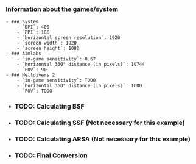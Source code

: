 ### Information about the games/system
	- ### System
		- `DPI`: 400
		- `PPI`: 166
		- `horizontal screen resolution`: 1920
		- `screen width`: 1920
		- `screen height`: 1080
	- ### Aimlabs
		- `in-game sensitivity`: 0.67
		- `horizontal 360° distance (in pixels)`: 10744
		- `FOV`: 90
	- ### Helldivers 2
		- `in-game sensitivity`: TODO
		- `horizontal 360° distance (in pixels)`: TODO
		- `FOV`: TODO
- ### TODO: Calculating BSF
- ### TODO: Calculating SSF (Not necessary for this example)
- ###  TODO: Calculating ARSA (Not necessary for this example)
- ### TODO: Final Conversion